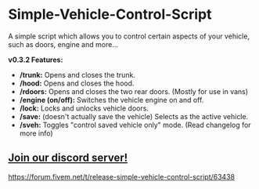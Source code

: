# Simple-Vehicle-Control-Script
A simple script which allows you to control certain aspects of your vehicle, such as doors, engine and more...

**v0.3.2 Features:**
* **/trunk:** Opens and closes the trunk.
* **/hood:** Opens and closes the hood.
* **/rdoors:** Opens and closes the two rear doors. (Mostly for use in vans)
* **/engine (on/off):** Switches the vehicle engine on and off.
* **/lock:** Locks and unlocks vehicle doors.
* **/save:** (doesn't actually save the vehicle) Selects as the active vehicle.
* **/sveh:** Toggles "control saved vehicle only" mode. (Read changelog for more info)

[Join our discord server!](https://discord.gg/K7P8d2h)
--------

https://forum.fivem.net/t/release-simple-vehicle-control-script/63438
